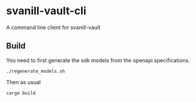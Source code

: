 # svanill-vault-cli

A command line client for svanill-vault

## Build

You need to first generate the sdk models from the openapi specifications.

```
./regenerate_models.sh
```

Then as usual

```
cargo build
```

